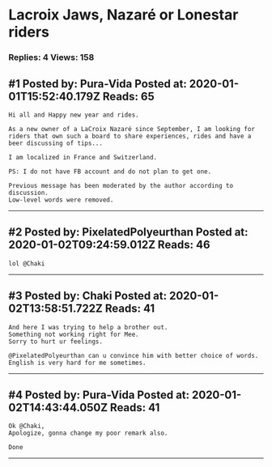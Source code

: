 # Lacroix Jaws, Nazaré or Lonestar riders

### Replies: 4 Views: 158

## \#1 Posted by: Pura-Vida Posted at: 2020-01-01T15:52:40.179Z Reads: 65

```
Hi all and Happy new year and rides.

As a new owner of a LaCroix Nazaré since September, I am looking for riders that own such a board to share experiences, rides and have a beer discussing of tips...

I am localized in France and Switzerland.

PS: I do not have FB account and do not plan to get one.

Previous message has been moderated by the author according to discussion. 
Low-level words were removed.
```

---
## \#2 Posted by: PixelatedPolyeurthan Posted at: 2020-01-02T09:24:59.012Z Reads: 46

```
lol @Chaki
```

---
## \#3 Posted by: Chaki Posted at: 2020-01-02T13:58:51.722Z Reads: 41

```
And here I was trying to help a brother out. 
Something not working right for Mee. 
Sorry to hurt ur feelings. 

@PixelatedPolyeurthan can u convince him with better choice of words. English is very hard for me sometimes.
```

---
## \#4 Posted by: Pura-Vida Posted at: 2020-01-02T14:43:44.050Z Reads: 41

```
Ok @Chaki,
Apologize, gonna change my poor remark also.

Done
```

---
